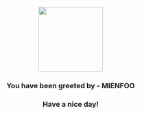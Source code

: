 <p align="center">
            <img src="https://raw.githubusercontent.com/PokeAPI/sprites/master/sprites/pokemon/619.png" width="150" height="150">
          </p>
          <h3 align="center">You have been greeted by - <b>MIENFOO</b></h3>
          <h3 align="center">Have a nice day!</h3>
